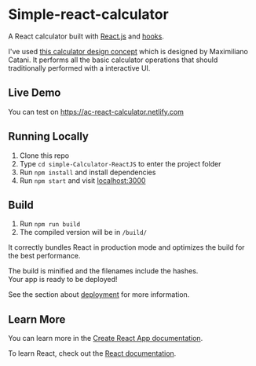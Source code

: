<h1>Simple-react-calculator</h1>

A React calculator built with [React.js](https://github.com/facebook/react) and [hooks](https://reactjs.org/docs/hooks-intro.html).</p> I've used [this calculator design concept](https://www.uplabs.com/posts/calculator-animation-icons) which is designed by Maximiliano Catani. It performs all the basic calculator operations that should traditionally performed with a interactive UI.

## Live Demo

You can test on https://ac-react-calculator.netlify.com

## Running Locally

1. Clone this repo
2. Type `cd simple-Calculator-ReactJS` to enter the project folder
3. Run `npm install` and install dependencies
4. Run `npm start` and visit [localhost:3000](http://localhost:3000)

## Build

1. Run `npm run build`
1. The compiled version will be in `/build/`

It correctly bundles React in production mode and optimizes the build for the best performance.

The build is minified and the filenames include the hashes.<br>
Your app is ready to be deployed!

See the section about [deployment](https://facebook.github.io/create-react-app/docs/deployment) for more information.

## Learn More

You can learn more in the [Create React App documentation](https://facebook.github.io/create-react-app/docs/getting-started).

To learn React, check out the [React documentation](https://reactjs.org/).
